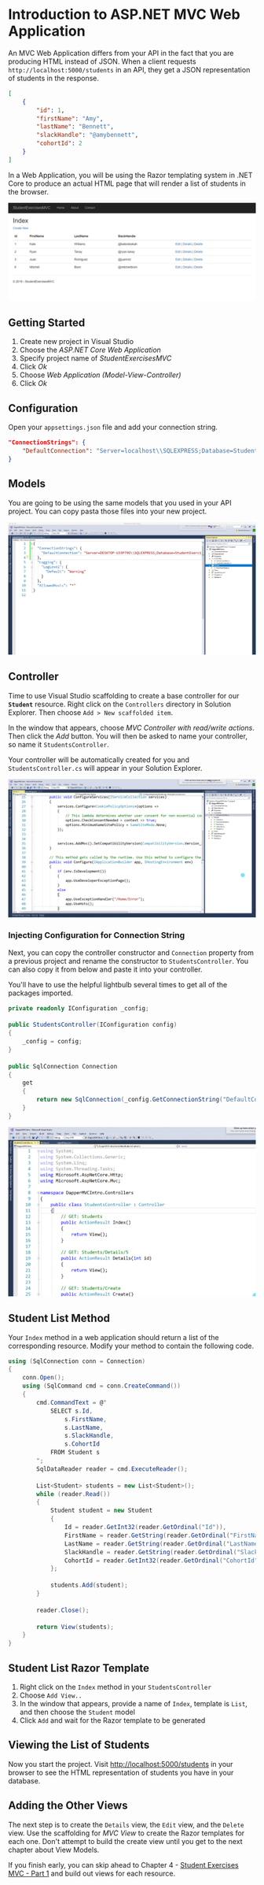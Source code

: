 # Introduction to ASP.NET MVC Web Application

An MVC Web Application differs from your API in the fact that you are producing HTML instead of JSON. When a client requests `http://localhost:5000/students` in an API, they get a JSON representation of students in the response.

```json
[
    {
        "id": 1,
        "firstName": "Amy",
        "lastName": "Bennett",
        "slackHandle": "@amybennett",
        "cohortId": 2
    }
]
```

In a Web Application, you will be using the Razor templating system in .NET Core to produce an actual HTML page that will render a list of students in the browser.

![list of students](./images/student-list-view.png)

## Getting Started

1. Create new project in Visual Studio
1. Choose the _ASP.NET Core Web Application_
1. Specify project name of _StudentExercisesMVC_
1. Click _Ok_
1. Choose _Web Application (Model-View-Controller)_
1. Click _Ok_

## Configuration

Open your `appsettings.json` file and add your connection string.

```json
"ConnectionStrings": {
    "DefaultConnection": "Server=localhost\\SQLEXPRESS;Database=StudentExercises;Trusted_Connection=True;"
}
```

## Models

You are going to be using the same models that you used in your API project. You can copy pasta those files into your new project.

![copying models from API project to MVC project](./images/DqeK4qXjRr.gif)


## Controller

Time to use Visual Studio scaffolding to create a base controller for our **`Student`** resource. Right click on the `Controllers` directory in Solution Explorer. Then choose `Add > New scaffolded item`.

In the window that appears, choose _MVC Controller with read/write actions_. Then click the _Add_ button. You will then be asked to name your controller, so name it `StudentsController`.

 Your controller will be automatically created for you and `StudentsController.cs` will appear in your Solution Explorer.

![scaffolding a new controller in Visual Studio](./images/lsq7qz3ZAE.gif)

### Injecting Configuration for Connection String

Next, you can copy the controller constructor and `Connection` property from a previous project and rename the constructor to `StudentsController`. You can also copy it from below and paste it into your controller.

You'll have to use the helpful lightbulb several times to get all of the packages imported.

```cs
private readonly IConfiguration _config;

public StudentsController(IConfiguration config)
{
    _config = config;
}

public SqlConnection Connection
{
    get
    {
        return new SqlConnection(_config.GetConnectionString("DefaultConnection"));
    }
}
```

![](./images/pTuQO4sdAE.gif)

## Student List Method

Your `Index` method in a web application should return a list of the corresponding resource. Modify your method to contain the following code.

```cs
using (SqlConnection conn = Connection)
{
    conn.Open();
    using (SqlCommand cmd = conn.CreateCommand())
    {
        cmd.CommandText = @"
            SELECT s.Id,
                s.FirstName,
                s.LastName,
                s.SlackHandle,
                s.CohortId
            FROM Student s
        ";
        SqlDataReader reader = cmd.ExecuteReader();

        List<Student> students = new List<Student>();
        while (reader.Read())
        {
            Student student = new Student
            {
                Id = reader.GetInt32(reader.GetOrdinal("Id")),
                FirstName = reader.GetString(reader.GetOrdinal("FirstName")),
                LastName = reader.GetString(reader.GetOrdinal("LastName")),
                SlackHandle = reader.GetString(reader.GetOrdinal("SlackHandle")),
                CohortId = reader.GetInt32(reader.GetOrdinal("CohortId"))
            };

            students.Add(student);
        }

        reader.Close();

        return View(students);
    }
}
```

## Student List Razor Template

1. Right click on the `Index` method in your `StudentsController`
1. Choose `Add View..`
1. In the window that appears, provide a name of `Index`, template is `List`, and then choose the `Student` model
1. Click `Add` and wait for the Razor template to be generated

## Viewing the List of Students

Now you start the project. Visit [http://localhost:5000/students](http://localhost:5000/students) in your browser to see the HTML representation of students you have in your database.

## Adding the Other Views

The next step is to create the `Details` view, the `Edit` view, and the `Delete` view. Use the scaffolding for _MVC View_ to create the Razor templates for each one. Don't attempt to build the create view until you get to the next chapter about View Models.

If you finish early, you can skip ahead to Chapter 4 - [Student Exercises MVC - Part 1](./chapters/STUDENT_EXERCISES_WEBAPP.md) and build out views for each resource.


